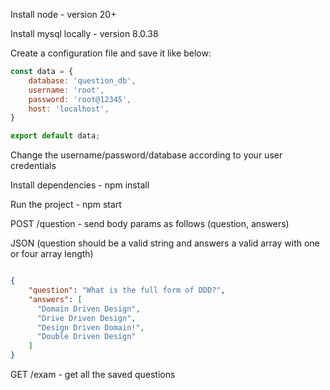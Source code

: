 
Install node - version 20+

Install mysql locally - version 8.0.38

Create a configuration file and save it like below:

```javascript 
const data = {
    database: 'question_db',
    username: 'root',
    password: 'root@12345',
    host: 'localhost',
}

export default data;
```

Change the username/password/database according
to your user credentials

Install dependencies - npm install

Run the project - npm start

POST /question - send body params as follows
(question, answers)

JSON (question should be a valid string and
answers a valid array with one or four array length)

```json 

{
    "question": "What is the full form of DDD?",
    "answers": [
      "Domain Driven Design",
      "Drive Driven Design",
      "Design Driven Domain!",
      "Double Driven Design"
    ]
}
```

GET /exam - get all the saved questions